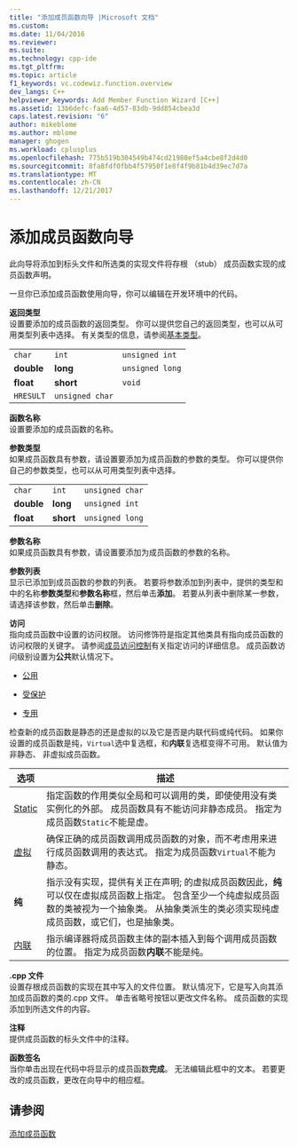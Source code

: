 ```yaml
---
title: "添加成员函数向导 |Microsoft 文档"
ms.custom: 
ms.date: 11/04/2016
ms.reviewer: 
ms.suite: 
ms.technology: cpp-ide
ms.tgt_pltfrm: 
ms.topic: article
f1_keywords: vc.codewiz.function.overview
dev_langs: C++
helpviewer_keywords: Add Member Function Wizard [C++]
ms.assetid: 13b6defc-faa6-4d57-83db-9dd854cbea3d
caps.latest.revision: "6"
author: mikeblome
ms.author: mblome
manager: ghogen
ms.workload: cplusplus
ms.openlocfilehash: 775b519b304549b474cd21980ef5a4cbe8f2d4d0
ms.sourcegitcommit: 8fa8fdf0fbb4f57950f1e8f4f9b81b4d39ec7d7a
ms.translationtype: MT
ms.contentlocale: zh-CN
ms.lasthandoff: 12/21/2017
---
```

# <a name="add-member-function-wizard"></a>添加成员函数向导
此向导将添加到标头文件和所选类的实现文件将存根 （stub） 成员函数实现的成员函数声明。  
  
 一旦你已添加成员函数使用向导，你可以编辑在开发环境中的代码。  
  
 **返回类型**  
 设置要添加的成员函数的返回类型。 你可以提供您自己的返回类型，也可以从可用类型列表中选择。 有关类型的信息，请参阅[基本类型](../cpp/fundamental-types-cpp.md)。  
  
||||  
|-|-|-|  
|`char`|`int`|`unsigned int`|  
|**double**|**long**|`unsigned long`|  
|**float**|**short**|`void`|  
|`HRESULT`|`unsigned char`||  
  
 **函数名称**  
 设置要添加的成员函数的名称。  
  
 **参数类型**  
 如果成员函数具有参数，请设置要添加为成员函数的参数的类型。 你可以提供你自己的参数类型，也可以从可用类型列表中选择。  
  
||||  
|-|-|-|  
|`char`|`int`|`unsigned char`|  
|**double**|**long**|`unsigned int`|  
|**float**|**short**|`unsigned long`|  
  
 **参数名称**  
 如果成员函数具有参数，请设置要添加为成员函数的参数的名称。  
  
 **参数列表**  
 显示已添加到成员函数的参数的列表。 若要将参数添加到列表中，提供的类型和中的名称**参数类型**和**参数名称**框，然后单击**添加**。 若要从列表中删除某一参数，请选择该参数，然后单击**删除**。  
  
 **访问**  
 指向成员函数中设置的访问权限。 访问修饰符是指定其他类具有指向成员函数的访问权限的关键字。 请参阅[成员访问控制](../cpp/member-access-control-cpp.md)有关指定访问的详细信息。 成员函数访问级别设置为**公共**默认情况下。  
  
-   [公用](../cpp/public-cpp.md)  
  
-   [受保护](../cpp/protected-cpp.md)  
  
-   [专用](../cpp/private-cpp.md)  
  
 检查新的成员函数是静态的还是虚拟的以及它是否是内联代码或纯代码。 如果你设置的成员函数是纯，`Virtual`选中复选框，和**内联**复选框变得不可用。 默认值为非静态、 非虚拟成员函数。  
  
|选项|描述|  
|------------|-----------------|  
|[Static](../cpp/storage-classes-cpp.md)|指定函数的作用类似全局和可以调用的类，即使使用没有类实例化的外部。 成员函数具有不能访问非静态成员。 指定为成员函数`Static`不能是虚。|  
|[虚拟](../cpp/virtual-cpp.md)|确保正确的成员函数调用成员函数的对象，而不考虑用来进行成员函数调用的表达式。 指定为成员函数`Virtual`不能为静态。|  
|**纯**|指示没有实现，提供有关正在声明; 的虚拟成员函数因此，**纯**可以仅在虚拟成员函数上指定。 包含至少一个纯虚拟成员函数的类被视为一个抽象类。 从抽象类派生的类必须实现纯虚成员函数，或它们，也是抽象类。|  
|[内联](../cpp/inline-functions-cpp.md)|指示编译器将成员函数主体的副本插入到每个调用成员函数的位置。 指定为成员函数**内联**不能是纯。|  
  
 **.cpp 文件**  
 设置存根成员函数的实现在其中写入的文件位置。 默认情况下，它是写入向其添加成员函数的类的.cpp 文件。 单击省略号按钮以更改文件名称。 成员函数的实现添加到所选文件的内容。  
  
 **注释**  
 提供成员函数的标头文件中的注释。  
  
 **函数签名**  
 当你单击出现在代码中将显示的成员函数**完成**。 无法编辑此框中的文本。 若要更改的成员函数，更改在向导中的相应框。  
  
## <a name="see-also"></a>请参阅  
 [添加成员函数](../ide/adding-a-member-function-visual-cpp.md)